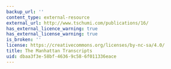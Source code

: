 ```yaml
---
backup_url: ''
content_type: external-resource
external_url: http://www.tschumi.com/publications/16/
has_external_licence_warning: true
has_external_license_warning: true
is_broken: ''
license: https://creativecommons.org/licenses/by-nc-sa/4.0/
title: The Manhattan Transcripts
uid: dbaa3f3e-58bf-4636-9c58-6f011336eace
---
```


